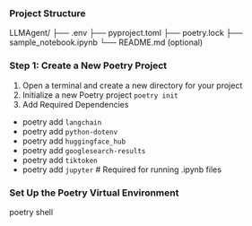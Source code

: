 ### Project Structure 
LLMAgent/
├── .env
├── pyproject.toml
├── poetry.lock
├── sample_notebook.ipynb
└── README.md (optional)

### Step 1: Create a New Poetry Project
1. Open a terminal and create a new directory for your project
2. Initialize a new Poetry project
`poetry init`
3. Add Required Dependencies
- poetry add `langchain `
- poetry add `python-dotenv `
- poetry add `huggingface_hub` 
- poetry add `googlesearch-results` 
- poetry add `tiktoken`
- poetry add `jupyter`  # Required for running .ipynb files

### Set Up the Poetry Virtual Environment
poetry shell
